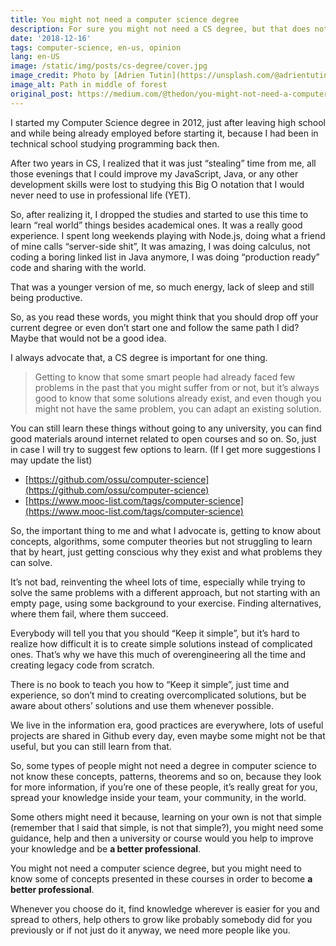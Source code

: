 ```yaml
---
title: You might not need a computer science degree
description: For sure you might not need a CS degree, but that does not mean that you shouldn't learn it somehow.
date: '2018-12-16'
tags: computer-science, en-us, opinion
lang: en-US
image: /static/img/posts/cs-degree/cover.jpg
image_credit: Photo by [Adrien Tutin](https://unsplash.com/@adrientutinphoto?utm_source=thedon.com.br&utm_medium=referral) on [Unsplash](https://unsplash.com/?utm_source=thedon.com.br&utm_medium=referral)
image_alt: Path in middle of forest
original_post: https://medium.com/@thedon/you-might-not-need-a-computer-science-degree-36412005bf9c
---
```


I started my Computer Science degree in 2012, just after leaving high school and while being already employed before starting it, because I had been in technical school studying programming back then.

After two years in CS, I realized that it was just “stealing” time from me, all those evenings that I could improve my JavaScript, Java, or any other development skills were lost to studying this Big O notation that I would never need to use in professional life (YET).

So, after realizing it, I dropped the studies and started to use this time to learn “real world” things besides academical ones. It was a really good experience. I spent long weekends playing with Node.js, doing what a friend of mine calls “server-side shit”, It was amazing, I was doing calculus, not coding a boring linked list in Java anymore, I was doing “production ready” code and sharing with the world.

That was a younger version of me, so much energy, lack of sleep and still being productive.

So, as you read these words, you might think that you should drop off your current degree or even don’t start one and follow the same path I did? Maybe that would not be a good idea.

I always advocate that, a CS degree is important for one thing.

> Getting to know that some smart people had already faced few problems in the past that you might suffer from or not, but it’s always good to know that some solutions already exist, and even though you might not have the same problem, you can adapt an existing solution.

You can still learn these things without going to any university, you can find good materials around internet related to open courses and so on. So, just in case I will try to suggest few options to learn. (If I get more suggestions I may update the list)

- [https://github.com/ossu/computer-science](https://github.com/ossu/computer-science)
- [https://www.mooc-list.com/tags/computer-science](https://www.mooc-list.com/tags/computer-science)

So, the important thing to me and what I advocate is, getting to know about concepts, algorithms, some computer theories but not struggling to learn that by heart, just getting conscious why they exist and what problems they can solve.

It’s not bad, reinventing the wheel lots of time, especially while trying to solve the same problems with a different approach, but not starting with an empty page, using some background to your exercise. Finding alternatives, where them fail, where them succeed.

Everybody will tell you that you should “Keep it simple”, but it’s hard to realize how difficult it is to create simple solutions instead of complicated ones. That’s why we have this much of overengineering all the time and creating legacy code from scratch.

There is no book to teach you how to “Keep it simple”, just time and experience, so don’t mind to creating overcomplicated solutions, but be aware about others’ solutions and use them whenever possible.

We live in the information era, good practices are everywhere, lots of useful projects are shared in Github every day, even maybe some might not be that useful, but you can still learn from that.

So, some types of people might not need a degree in computer science to not know these concepts, patterns, theorems and so on, because they look for more information, if you’re one of these people, it’s really great for you, spread your knowledge inside your team, your community, in the world.

Some others might need it because, learning on your own is not that simple (remember that I said that simple, is not that simple?), you might need some guidance, help and then a university or course would you help to improve your knowledge and be **a better professional**.

You might not need a computer science degree, but you might need to know some of concepts presented in these courses in order to become **a better professional**.

Whenever you choose do it, find knowledge wherever is easier for you and spread to others, help others to grow like probably somebody did for you previously or if not just do it anyway, we need more people like you.
